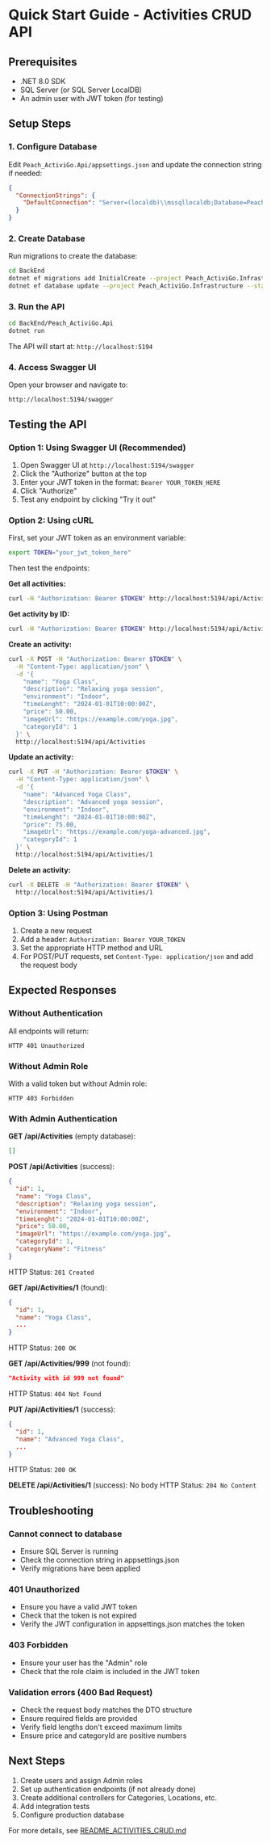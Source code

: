 # Quick Start Guide - Activities CRUD API

## Prerequisites
- .NET 8.0 SDK
- SQL Server (or SQL Server LocalDB)
- An admin user with JWT token (for testing)

## Setup Steps

### 1. Configure Database
Edit `Peach_ActiviGo.Api/appsettings.json` and update the connection string if needed:
```json
{
  "ConnectionStrings": {
    "DefaultConnection": "Server=(localdb)\\mssqllocaldb;Database=PeachActiviGo;Trusted_Connection=true;MultipleActiveResultSets=true"
  }
}
```

### 2. Create Database
Run migrations to create the database:
```bash
cd BackEnd
dotnet ef migrations add InitialCreate --project Peach_ActiviGo.Infrastructure --startup-project Peach_ActiviGo.Api
dotnet ef database update --project Peach_ActiviGo.Infrastructure --startup-project Peach_ActiviGo.Api
```

### 3. Run the API
```bash
cd BackEnd/Peach_ActiviGo.Api
dotnet run
```

The API will start at: `http://localhost:5194`

### 4. Access Swagger UI
Open your browser and navigate to:
```
http://localhost:5194/swagger
```

## Testing the API

### Option 1: Using Swagger UI (Recommended)

1. Open Swagger UI at `http://localhost:5194/swagger`
2. Click the "Authorize" button at the top
3. Enter your JWT token in the format: `Bearer YOUR_TOKEN_HERE`
4. Click "Authorize"
5. Test any endpoint by clicking "Try it out"

### Option 2: Using cURL

First, set your JWT token as an environment variable:
```bash
export TOKEN="your_jwt_token_here"
```

Then test the endpoints:

**Get all activities:**
```bash
curl -H "Authorization: Bearer $TOKEN" http://localhost:5194/api/Activities
```

**Get activity by ID:**
```bash
curl -H "Authorization: Bearer $TOKEN" http://localhost:5194/api/Activities/1
```

**Create an activity:**
```bash
curl -X POST -H "Authorization: Bearer $TOKEN" \
  -H "Content-Type: application/json" \
  -d '{
    "name": "Yoga Class",
    "description": "Relaxing yoga session",
    "environment": "Indoor",
    "timeLenght": "2024-01-01T10:00:00Z",
    "price": 50.00,
    "imageUrl": "https://example.com/yoga.jpg",
    "categoryId": 1
  }' \
  http://localhost:5194/api/Activities
```

**Update an activity:**
```bash
curl -X PUT -H "Authorization: Bearer $TOKEN" \
  -H "Content-Type: application/json" \
  -d '{
    "name": "Advanced Yoga Class",
    "description": "Advanced yoga session",
    "environment": "Indoor",
    "timeLenght": "2024-01-01T10:00:00Z",
    "price": 75.00,
    "imageUrl": "https://example.com/yoga-advanced.jpg",
    "categoryId": 1
  }' \
  http://localhost:5194/api/Activities/1
```

**Delete an activity:**
```bash
curl -X DELETE -H "Authorization: Bearer $TOKEN" \
  http://localhost:5194/api/Activities/1
```

### Option 3: Using Postman

1. Create a new request
2. Add a header: `Authorization: Bearer YOUR_TOKEN`
3. Set the appropriate HTTP method and URL
4. For POST/PUT requests, set `Content-Type: application/json` and add the request body

## Expected Responses

### Without Authentication
All endpoints will return:
```
HTTP 401 Unauthorized
```

### Without Admin Role
With a valid token but without Admin role:
```
HTTP 403 Forbidden
```

### With Admin Authentication

**GET /api/Activities** (empty database):
```json
[]
```

**POST /api/Activities** (success):
```json
{
  "id": 1,
  "name": "Yoga Class",
  "description": "Relaxing yoga session",
  "environment": "Indoor",
  "timeLenght": "2024-01-01T10:00:00Z",
  "price": 50.00,
  "imageUrl": "https://example.com/yoga.jpg",
  "categoryId": 1,
  "categoryName": "Fitness"
}
```
HTTP Status: `201 Created`

**GET /api/Activities/1** (found):
```json
{
  "id": 1,
  "name": "Yoga Class",
  ...
}
```
HTTP Status: `200 OK`

**GET /api/Activities/999** (not found):
```json
"Activity with id 999 not found"
```
HTTP Status: `404 Not Found`

**PUT /api/Activities/1** (success):
```json
{
  "id": 1,
  "name": "Advanced Yoga Class",
  ...
}
```
HTTP Status: `200 OK`

**DELETE /api/Activities/1** (success):
No body
HTTP Status: `204 No Content`

## Troubleshooting

### Cannot connect to database
- Ensure SQL Server is running
- Check the connection string in appsettings.json
- Verify migrations have been applied

### 401 Unauthorized
- Ensure you have a valid JWT token
- Check that the token is not expired
- Verify the JWT configuration in appsettings.json matches the token

### 403 Forbidden
- Ensure your user has the "Admin" role
- Check that the role claim is included in the JWT token

### Validation errors (400 Bad Request)
- Check the request body matches the DTO structure
- Ensure required fields are provided
- Verify field lengths don't exceed maximum limits
- Ensure price and categoryId are positive numbers

## Next Steps

1. Create users and assign Admin roles
2. Set up authentication endpoints (if not already done)
3. Create additional controllers for Categories, Locations, etc.
4. Add integration tests
5. Configure production database

For more details, see [README_ACTIVITIES_CRUD.md](./README_ACTIVITIES_CRUD.md)
